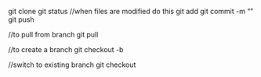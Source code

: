 git clone <path>
git status
//when files are modified do this
git add <project folder name>
git commit -m “”
git push <branch name>

//to pull from branch
git pull <branch name>

//to create a branch
git checkout -b <new branch name>

//switch to existing branch
git checkout <branch name>